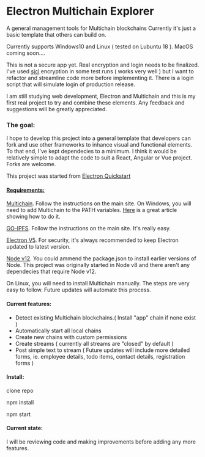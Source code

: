    <h1>Electron Multichain Explorer</h1>
A general management tools for Multichain blockchains
Currently it's just a basic template that others can build on.

Currently supports Windows10 and Linux ( tested on Lubuntu 18 ). MacOS coming soon....        

This is not a secure app yet. Real encryption and login needs to be finalized. I've used  <a href="http://bitwiseshiftleft.github.io/sjcl/" target="blank">sjcl</a> encryption in some test runs ( works very well ) but I want to refactor and streamline code more before implementing it. There is a login script that will simulate login of production release. 

I am still studying web development, Electron and Multichain and this is my first real project to try and combine these elements. Any feedback and suggestions will be greatly appreciated. 
 
<h3>The goal:</h3>
I hope to develop this project into a general template that developers can fork and use other frameworks to inhance visual and functional elements. To that end, I've kept dependecies to a minimum. I think it would be relatively simple to adapt the code to suit a React, Angular or Vue project. Forks are welcome. 
   
<p>
   This project was started from <a href="https://github.com/electron/electron-quick-start" target="blank">Electron Quickstart
</p>

<h4>
    Requirements:
</h4>

<a href="https://www.multichain.com/download-install/" target="blank">Multichain</a>. Follow the instructions on the main site. 
On Windows, you will need to add Multichain to the PATH variables. 
<a href="https://www.multichain.com/download-install/" target="blank">Here</a> is a great article showing how to do it.

<a href="https://dist.ipfs.io/#go-ipfs" target="blank">GO-IPFS</a>. Follow the instructions on the main site. It's really easy.

<a href="https://electronjs.org/docs" target="blank">Electron V5</a>. For security, it's always recommended to keep Electron updated to latest version.

<a href="https://nodejs.org/en/" target="blank">Node v12</a>. You could ammend the package.json to install earlier versions of Node. This project was originally started in Node v8 and there aren't any dependecies that require Node v12.

On Linux, you will need to install Multichain manually. The steps are very easy to follow. Future updates will automate this process.

<h4>
    Current features:
</h4>

 <ul>
   <li>Detect existing Multichain blockchains.( Install "app" chain if none exist )</li>
   <li>Automatically start all local chains</li>
   <li>Create new chains with custom permissions</li>
   <li>Create streams ( currently all streams are "closed" by default )</li>
   <li>Post simple text to stream ( Future updates will include more detailed forms, ie. employee details, todo items, contact details, registration forms )</li>
</ul>

<h4>Install: </h4>

clone repo

npm install

npm start


<h4>
    Current state:
</h4>

I will be reviewing code and making improvements before adding any more features. 
